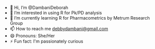 - 👋 Hi, I’m @DambaniDeborah
- 👀 I’m interested in using R for Pk/PD analysis
- 🌱 I’m currently learning R for Pharmacometrics by Metrum Research Group
- 📫 How to reach me debbydambani@gmail.com
- 😄 Pronouns: She/Her
- ⚡ Fun fact: I'm passionately curious

<!---
DambaniDeborah/DambaniDeborah is a ✨ special ✨ repository because its `README.md` (this file) appears on your GitHub profile.
You can click the Preview link to take a look at your changes.
--->
